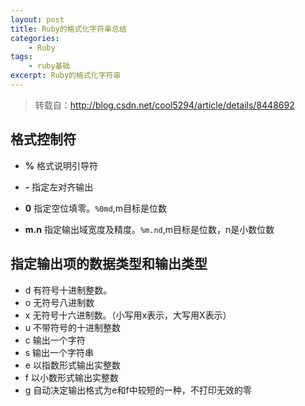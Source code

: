 ```yaml
---
layout: post
title: Ruby的格式化字符串总结
categories:
    - Ruby
tags:
    - ruby基础
excerpt: Ruby的格式化字符串    
---
```


>转载自：http://blog.csdn.net/cool5294/article/details/8448692

## 格式控制符

* **%**			格式说明引导符

* **-**			指定左对齐输出

* **0**			指定空位填零。`%0md`,m目标是位数

* **m.n**		指定输出域宽度及精度。`%m.nd`,m目标是位数，n是小数位数

## 指定输出项的数据类型和输出类型

* d			有符号十进制整数。
* o			无符号八进制数
* x			无符号十六进制数。（小写用x表示，大写用X表示）
* u			不带符号的十进制整数
* c			输出一个字符
* s			输出一个字符串
* e			以指数形式输出实整数
* f			以小数形式输出实整数
* g			自动决定输出格式为e和f中较短的一种，不打印无效的零







